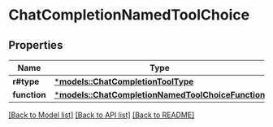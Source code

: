 # ChatCompletionNamedToolChoice

## Properties
Name | Type | Description | Notes
------------ | ------------- | ------------- | -------------
**r#type** | [***models::ChatCompletionToolType**](ChatCompletionTool_type.md) |  | 
**function** | [***models::ChatCompletionNamedToolChoiceFunction**](ChatCompletionNamedToolChoice_function.md) |  | 

[[Back to Model list]](../README.md#documentation-for-models) [[Back to API list]](../README.md#documentation-for-api-endpoints) [[Back to README]](../README.md)


